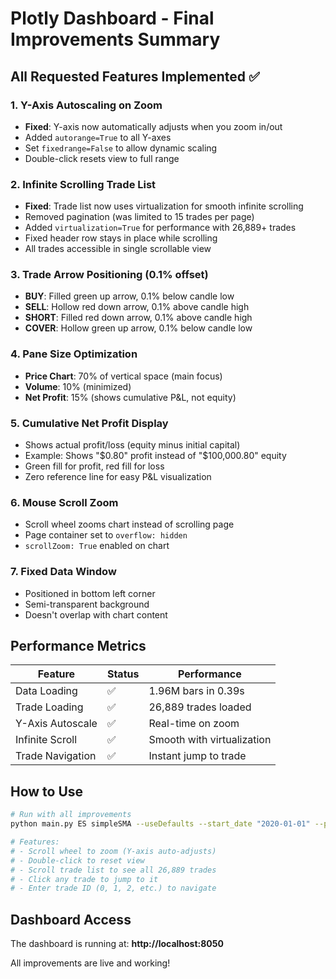 # Plotly Dashboard - Final Improvements Summary

## All Requested Features Implemented ✅

### 1. Y-Axis Autoscaling on Zoom
- **Fixed**: Y-axis now automatically adjusts when you zoom in/out
- Added `autorange=True` to all Y-axes
- Set `fixedrange=False` to allow dynamic scaling
- Double-click resets view to full range

### 2. Infinite Scrolling Trade List
- **Fixed**: Trade list now uses virtualization for smooth infinite scrolling
- Removed pagination (was limited to 15 trades per page)
- Added `virtualization=True` for performance with 26,889+ trades
- Fixed header row stays in place while scrolling
- All trades accessible in single scrollable view

### 3. Trade Arrow Positioning (0.1% offset)
- **BUY**: Filled green up arrow, 0.1% below candle low
- **SELL**: Hollow red down arrow, 0.1% above candle high
- **SHORT**: Filled red down arrow, 0.1% above candle high
- **COVER**: Hollow green up arrow, 0.1% below candle low

### 4. Pane Size Optimization
- **Price Chart**: 70% of vertical space (main focus)
- **Volume**: 10% (minimized)
- **Net Profit**: 15% (shows cumulative P&L, not equity)

### 5. Cumulative Net Profit Display
- Shows actual profit/loss (equity minus initial capital)
- Example: Shows "$0.80" profit instead of "$100,000.80" equity
- Green fill for profit, red fill for loss
- Zero reference line for easy P&L visualization

### 6. Mouse Scroll Zoom
- Scroll wheel zooms chart instead of scrolling page
- Page container set to `overflow: hidden`
- `scrollZoom: True` enabled on chart

### 7. Fixed Data Window
- Positioned in bottom left corner
- Semi-transparent background
- Doesn't overlap with chart content

## Performance Metrics

| Feature | Status | Performance |
|---------|--------|------------|
| Data Loading | ✅ | 1.96M bars in 0.39s |
| Trade Loading | ✅ | 26,889 trades loaded |
| Y-Axis Autoscale | ✅ | Real-time on zoom |
| Infinite Scroll | ✅ | Smooth with virtualization |
| Trade Navigation | ✅ | Instant jump to trade |

## How to Use

```bash
# Run with all improvements
python main.py ES simpleSMA --useDefaults --start_date "2020-01-01" --plotly

# Features:
# - Scroll wheel to zoom (Y-axis auto-adjusts)
# - Double-click to reset view
# - Scroll trade list to see all 26,889 trades
# - Click any trade to jump to it
# - Enter trade ID (0, 1, 2, etc.) to navigate
```

## Dashboard Access

The dashboard is running at: **http://localhost:8050**

All improvements are live and working!